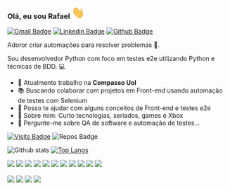### Olá, eu sou Rafael <img src="./hi.gif" width="30px">

[![Gmail Badge](https://img.shields.io/badge/-Gmail-c14438?style=flat-square&logo=Gmail&logoColor=white&link=mailto:rafaelvsc88@gmail.com)](mailto:rafaelvsc88@gmail.com)
[![Linkedin Badge](https://img.shields.io/badge/-LinkedIn-blue?style=flat-square&logo=Linkedin&logoColor=white&link=https://www.linkedin.com/in/rafael-vescio/)](https://www.linkedin.com/in/rafael-vescio/)
[![Github Badge](https://img.shields.io/badge/-Github-000?style=flat-square&logo=Github&logoColor=white&link=https://github.com/RafaelVsc)](https://github.com/RafaelVsc)

<!--
**RafaelVsc/RafaelVsc** is a ✨ _special_ ✨ repository because its `README.md` (this file) appears on your GitHub profile.

Here are some ideas to get you started:

- 🔭 I’m currently working on SenseData
- 🌱 I’m currently learning Selenium, Behave and Python
- 👯 I’m looking to collaborate on meaningful projects
- 🤖 Ask me about automated tests using python and selenium...

-->
Adoror criar automações para resolver problemas 🤖.

Sou desenvolvedor Python com foco em testes e2e utilizando Python e técnicas de BDD. :computer:


- 🔭  Atualmente trabalho na **Compasso Uol**
- 📚  Buscando colaborar com projetos em Front-end usando automação de testes com Selenium
- 🤝  Posso te ajudar com alguns conceitos de Front-end e testes e2e
- 💬  Sobre mim: Curto tecnologias, seriados, games e Xbox
- 🤖  Pergunte-me sobre QA de software e automação de testes...

[![Visits Badge](https://badges.pufler.dev/visits/RafaelVsc/RafaelVsc?style=for-the-badge)](https://github.com/RafaelVsc/RafaelVsc)
![Repos Badge](https://badges.pufler.dev/repos/RafaelVsc?style=for-the-badge)

![Github stats](https://github-readme-stats.vercel.app/api?username=RafaelVsc&show_icons=true&theme=gotham)
[![Top Langs](https://github-readme-stats.vercel.app/api/top-langs/?username=RafaelVsc&layout=compact&theme=gotham)](https://github.com/RafaelVsc/github-readme-stats)


<code><img height="45" src="https://xesque.rocketseat.dev/platform/tech/ruby.svg"></code>
<code><img height="45" src="https://xesque.rocketseat.dev/platform/tech/selenium-webdriver.svg"></code>
<code><img height="45" src="https://xesque.rocketseat.dev/platform/tech/capybara.svg"></code>
<code><img height="45" src="https://xesque.rocketseat.dev/platform/tech/python.svg"></code>
<code><img height="45" src="https://xesque.rocketseat.dev/platform/tech/html5.svg"></code>
<code><img height="45" src="https://xesque.rocketseat.dev/platform/tech/css3.svg"></code>
<code><img height="45" src="https://xesque.rocketseat.dev/platform/tech/javascript.svg"></code>
<code><img height="45" src="https://xesque.rocketseat.dev/platform/tech/typescript.svg"></code>
<code><img height="45" src="https://xesque.rocketseat.dev/platform/tech/node.svg"></code>
<code><img height="45" src="https://xesque.rocketseat.dev/platform/tech/reactjs.svg"></code>
<code><img height="45" src="https://xesque.rocketseat.dev/platform/tech/react-native.svg"></code>
<br/>
<br/>
<code><img height="45" src="https://xesque.rocketseat.dev/platform/tech/docker.svg"></code>
<code><img height="45" src="https://xesque.rocketseat.dev/platform/tech/jenkins.svg"></code>
<code><img height="45" src="https://xesque.rocketseat.dev/platform/tech/postgresql.svg"></code>
<code><img height="45" src="https://xesque.rocketseat.dev/platform/tech/mongodb.svg"></code>




<!--
<code><img height="30" src="https://raw.githubusercontent.com/github/explore/80688e429a7d4ef2fca1e82350fe8e3517d3494d/topics/ruby/ruby.png"></code>
<code><img height="30" src="https://raw.githubusercontent.com/github/explore/80688e429a7d4ef2fca1e82350fe8e3517d3494d/topics/html/html.png"></code>
<code><img height="30" src="https://raw.githubusercontent.com/github/explore/80688e429a7d4ef2fca1e82350fe8e3517d3494d/topics/css/css.png"></code>
<code><img height="30" src="https://raw.githubusercontent.com/github/explore/80688e429a7d4ef2fca1e82350fe8e3517d3494d/topics/javascript/javascript.png"></code>
<code><img height="30" src="https://raw.githubusercontent.com/github/explore/80688e429a7d4ef2fca1e82350fe8e3517d3494d/topics/typescript/typescript.png"></code>
<code><img height="30" src="https://raw.githubusercontent.com/github/explore/80688e429a7d4ef2fca1e82350fe8e3517d3494d/topics/react/react.png"></code>
<code><img height="30" src="https://raw.githubusercontent.com/github/explore/80688e429a7d4ef2fca1e82350fe8e3517d3494d/topics/nodejs/nodejs.png"></code>
<code><img height="30" src="https://raw.githubusercontent.com/github/explore/80688e429a7d4ef2fca1e82350fe8e3517d3494d/topics/terminal/terminal.png"></code>
<code><img height="30" src="https://raw.githubusercontent.com/github/explore/80688e429a7d4ef2fca1e82350fe8e3517d3494d/topics/git/git.png"></code>
<code><img height="30" src="https://raw.githubusercontent.com/github/explore/80688e429a7d4ef2fca1e82350fe8e3517d3494d/topics/docker/docker.png"></code>
<code><img height="30" src="https://cdn.icon-icons.com/icons2/2107/PNG/512/file_type_cucumber_icon_130657.png"></code> 
-->